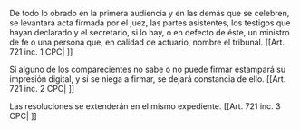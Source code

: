 De todo lo obrado en la primera audiencia y en las demás que se celebren, se levantará acta firmada por el juez, las partes asistentes, los testigos que hayan declarado y el secretario, si lo hay, o en defecto de éste, un ministro de fe o una persona que, en calidad de actuario, nombre el tribunal. [[Art. 721 inc. 1 CPC| ]]

Si alguno de los comparecientes no sabe o no puede firmar estampará su impresión digital, y si se niega a firmar, se dejará constancia de ello. [[Art. 721 inc. 2 CPC| ]]

Las resoluciones se extenderán en el mismo expediente. [[Art. 721 inc. 3 CPC| ]]